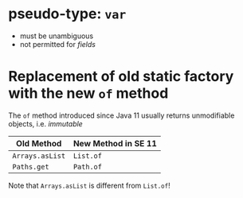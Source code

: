 # pseudo-type: `var`
* must be unambiguous
* not permitted for *fields*


# Replacement of old static factory with the new `of` method

The `of` method introduced since Java 11 usually returns unmodifiable objects, i.e. *immutable*

Old Method 	|New Method in SE 11
----------------|---------------------
`Arrays.asList`	|`List.of`
`Paths.get`	|`Path.of`

Note that `Arrays.asList` is different from `List.of`!
